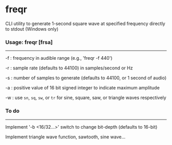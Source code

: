 # freqr
CLI utility to generate 1-second square wave at specified frequency directly to stdout (Windows only)

### Usage: freqr [frsa]
________________________
-f : frequency in audible range (e.g., 'freqr -f 440')

-r : sample rate (defaults to 44100) in samples/second or Hz

-s : number of samples to generate (defaults to 44100, or 1 second of audio)

-a : positive value of 16 bit signed integer to indicate maximum amplitude

-w : use `sn`, `sq`, `sw`, or `tr` for sine, square, saw, or triangle waves respectively



### To do
________________________
Implement '-b <16/32...>' switch to change bit-depth (defaults to 16-bit)

Implement triangle wave function, sawtooth, sine wave...

